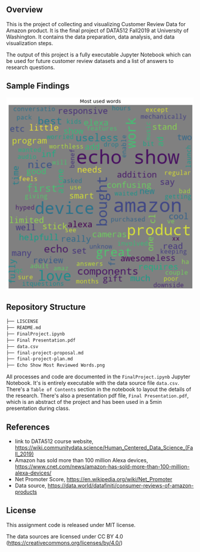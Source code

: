 ## Overview

This is the project of collecting and visualizing Customer Review Data for Amazon product. It is the final project of DATA512 Fall2019 at University of Washington. It contains the data preparation, data analysis, and data visualization steps.

The output of this project is a fully executable Jupyter Notebook which can be used for future customer review datasets and a list of answers to research questions.

## Sample Findings

![alt text](https://github.com/davidweinfls/data-512-final-project/blob/master/EchoShowMostReviewedWords.png)


## Repository Structure

```bash
├── LISCENSE
├── README.md
├── FinalProject.ipynb
├── Final Presentation.pdf
├── data.csv
├── final-project-proposal.md
├── final-project-plan.md
├── Echo Show Most Reviewed Words.png
```

All processes and code are documented in the `FinalProject.ipynb` Jupyter Notebook. It's is entirely executable with the data source file `data.csv`. There's a `Table of Contents` section in the notebook to layout the details of the research. There's also a presentation pdf file, `Final Presentation.pdf`, which is an abstract of the project and has been used in a 5min presentation during class.

## References
- link to DATA512 course website, https://wiki.communitydata.science/Human_Centered_Data_Science_(Fall_2019)
- Amazon has sold more than 100 million Alexa devices, https://www.cnet.com/news/amazon-has-sold-more-than-100-million-alexa-devices/
- Net Promoter Score, https://en.wikipedia.org/wiki/Net_Promoter
- Data source, https://data.world/datafiniti/consumer-reviews-of-amazon-products

## License

This assignment code is released under MIT license.

The data sources are licensed under CC BY 4.0 (https://creativecommons.org/licenses/by/4.0/)
